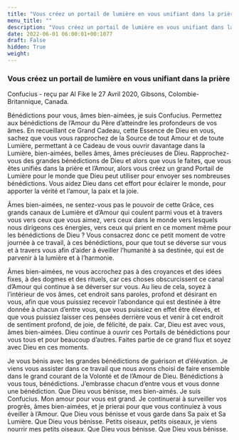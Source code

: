 ```yaml
---
title: "Vous créez un portail de lumière en vous unifiant dans la prière"
menu_title: ""
description: "Vous créez un portail de lumière en vous unifiant dans la prière"
date: 2022-06-01 06:00:01+00:1077
draft: False
hidden: True
weight:
---
```

### Vous créez un portail de lumière en vous unifiant dans la prière

Confucius - reçu par Al Fike le 27 Avril 2020, Gibsons, Colombie-Britannique, Canada.

Bénédictions pour vous, âmes bien-aimées, je suis Confucius. Permettez aux bénédictions de l’Amour du Père d’atteindre les profondeurs de vos âmes. En recueillant ce Grand Cadeau, cette Essence de Dieu en vous, sachez que vous vous rapprochez de la Source de tout Amour et de toute Lumière, permettant à ce Cadeau de vous ouvrir davantage dans la Lumière, bien-aimées, belles âmes, âmes précieuses de Dieu. Rapprochez-vous des grandes bénédictions de Dieu et alors que vous le faites, que vous êtes unifiés dans la prière et l’Amour, alors vous créez un grand Portail de Lumière pour le monde que Dieu peut utiliser pour envoyer ses nombreuses bénédictions. Vous aidez Dieu dans cet effort pour éclairer le monde, pour apporter la vérité et l’amour, la paix et la joie.

Âmes bien-aimées, ne sentez-vous pas le pouvoir de cette Grâce, ces grands canaux de Lumière et d’Amour qui coulent parmi vous et à travers vous vers ceux que vous aimez, vers ceux dans le monde vers lesquels nous dirigeons ces énergies, vers ceux qui prient en ce moment même pour les bénédictions de Dieu ? Vous consacrez donc ce petit moment de votre journée à ce travail, à ces bénédictions, pour que tout se déverse sur vous et à travers vous afin d’aider à éveiller l’humanité à sa destinée, qui est de parvenir à la lumière et à l’harmonie.

Âmes bien-aimées, ne vous accrochez pas à des croyances et des idées fixes, à des dogmes et des rituels, car ces choses obscurcissent ce canal d’Amour qui continue à se déverser sur vous. Au lieu de cela, soyez à l’intérieur de vos âmes, cet endroit sans paroles, profond et désirant en vous, afin que vous puissiez recevoir l’abondance qui est destinée à être donnée à chacun d’entre vous, que vous puissiez en effet être élevés, et que vous puissiez laisser ces pensées derrière vous et venir à cet endroit de sentiment profond, de joie, de félicité, de paix. Car, Dieu est avec vous, âmes bien-aimées. Dieu continue à ouvrir ces Portails de bénédictions pour vous tous et pour beaucoup d’autres. Faites partie de ce grand flux et soyez avec Dieu en ces moments.

Je vous bénis avec les grandes bénédictions de guérison et d’élévation. Je viens vous assister dans ce travail que nous avons choisi de faire ensemble dans le grand courant de la Volonté et de l’Amour de Dieu. Bénédictions à vous tous, bénédictions. J’embrasse chacun d’entre vous et vous donne une bénédiction. Que Dieu vous bénisse, mes bien-aimés. Je suis Confucius. Mon amour pour vous est grand. Je continuerai à surveiller vos progrès, âmes bien-aimées, et je prierai pour que vous continuiez à vous éveiller à l’Amour. Que Dieu vous bénisse et vous garde dans Sa paix et Sa Lumière. Que Dieu vous bénisse. Petits oiseaux, petits oiseaux, je viens nourrir mes petits oiseaux. Que Dieu vous bénisse. Que Dieu vous bénisse.
